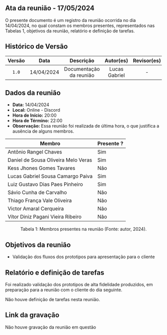 ## Ata da reunião - 17/05/2024

O presente documento é um registro da reunião ocorrida no dia 14/04/2024, no qual constam os membros presentes,
representados nas Tabelas 1, objetivos da reunião, relatório e definição de tarefas.</p>

## Histórico de Versão

| Versão |    Data    |        Descrição        |   Autor(es)   | Revisor(es) |
| :----: | :--------: | :---------------------: | :-----------: | :---------: |
| `1.0`  | 14/04/2024 | Documentação da reunião | Lucas Gabriel |      -      |

## Dados da reunião

- **Data:** 14/04/2024
- **Local:** Online - Discord
- **Hora de Início:** 20:00
- **Hora de Término:** 22:00
- **Observação:** Essa reunião foi realizada de última hora, o que justifica a ausência de alguns membros.

| Membro                              | Presente ? |
| ----------------------------------- | ---------- |
| Antônio Rangel Chaves               | Sim        |
| Daniel de Sousa Oliveira Melo Veras | Sim        |
| Kess Jhones Gomes Tavares           | Não        |
| Lucas Gabriel Sousa Camargo Paiva   | Sim        |
| Luiz Gustavo Dias Paes Pinheiro     | Sim        |
| Sávio Cunha de Carvalho             | Não        |
| Thiago França Vale Oliveira         | Não        |
| Victor Amaral Cerqueira             | Não        |
| Vítor Diniz Pagani Vieira Ribeiro   | Não        |

<div style="text-align: center">
<p> Tabela 1: Membros presentes na reunião (Fonte: autor, 2024). </p>
</div>

## Objetivos da reunião

- Validação dos fluxos dos prototipos para apresentação para o cliente

## Relatório e definição de tarefas

Foi realizado validação dos prototipos de alta fidelidade produzidos, em preparação para a reunião com o cliente do dia seguinte.

Não houve definição de tarefas nesta reunião.

## Link da gravação

Não houve gravação da reunião em questão